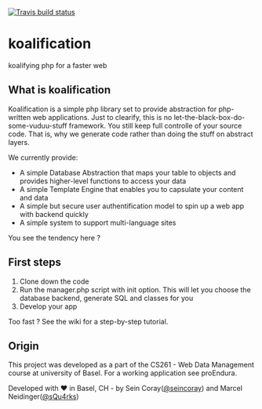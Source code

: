 [![Travis build status](https://travis-ci.org/sQu4rks/koalification.png?branch=master)](https://travis-ci.org/sQu4rks/koalification)
# koalification
koalifying php for a faster web

What is koalification
---------------------

Koalification is a simple php library set to provide abstraction for php-written web applications. Just to
clearify, this is no let-the-black-box-do-some-vuduu-stuff framework. You still keep full controlle of
your source code. That is, why we generate code rather than doing the stuff on abstract layers. 

We currently provide:

* A simple Database Abstraction that maps your table to objects and provides higher-level functions to access your data
* A simple Template Engine that enables you to capsulate your content and data
* A simple but secure user authentification model to spin up a web app with backend quickly
* A simple system to support multi-language sites

You see the tendency here ?

First steps
-----------

1. Clone down the code
3. Run the manager.php script with init option. This will let you choose the database backend, generate SQL and classes for you
4. Develop your app

Too fast ? See the wiki for a step-by-step tutorial.

Origin
------

This project was developed as a part of the CS261 - Web Data Management course at university of Basel. For a working application see proEndura. 

Developed with :heart: in Basel, CH - by Sein Coray([@seincoray](https://github.com/seincoray)) and Marcel Neidinger([@sQu4rks](https://github.com/sQu4rks))
